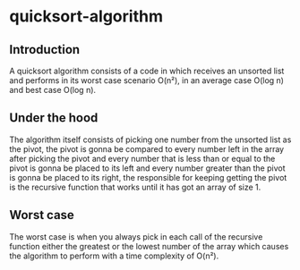 # quicksort-algorithm
## Introduction

A quicksort algorithm consists of a code in which receives an unsorted list and performs in its worst case scenario O(n²), in an average case O(log n) and best case O(log n). 

## Under the hood

The algorithm itself consists of picking one number from the unsorted list as the pivot, the pivot is gonna be compared to every number left in the array after picking the pivot and every number that is less than or equal to the pivot is gonna be placed to its left and every number greater than the pivot is gonna be placed to its right, the responsible for keeping getting the pivot is the recursive function that works until it has got an array of size 1.

## Worst case

The worst case is when you always pick in each call of the recursive function either the greatest or the lowest number of the array which causes the algorithm to perform with a time complexity of O(n²).

